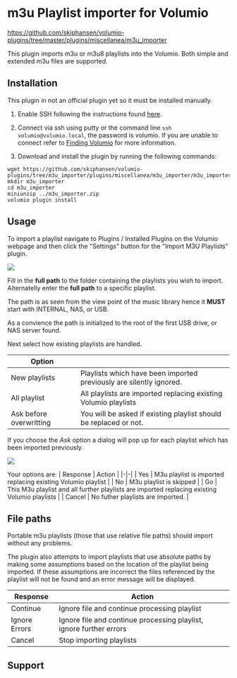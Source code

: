 # m3u Playlist importer for Volumio

https://github.com/skiphansen/volumio-plugins/tree/master/plugins/miscellanea/m3u_importer

This plugin imports m3u or m3u8 playlists into the Volumio.  Both simple
and extended m3u files are supported.

## Installation

This plugin in not an official plugin yet so it must be installed manually.

1. Enable SSH following the instructions found [here](https://volumio.github.io/docs/User_Manual/SSH.html).

2. Connect via ssh using putty or the command line ```ssh volumio@volumio.local```,
the password is volumio.  If you are unable to connect refer to [Finding Volumio](https://volumio.github.io/docs/Good_to_Knows/Finding_Volumio.html)
for more information.

3. Download and install the plugin by running the following commands:
```
wget https://github.com/skiphansen/volumio-plugins/tree/m3u_importer/plugins/miscellanea/m3u_importer/m3u_importer.zip
mkdir m3u_importer
cd m3u_importer
miniunzip ../m3u_importer.zip
volumio plugin install
```

## Usage

To import a playlist navigate to Plugins / Installed Plugins on the Volumio 
webpage and then click the "Settings" button for the "Import M3U Playlists" 
plugin.

![](https://github.com/skiphansen/volumio-plugins/tree/public/assets/settings.png)

Fill in the **full path** to the folder containing the playlists you wish to
import.  Alternatelly enter the **full path** to a specific playlist.

The path is as seen from the view point of the music library hence it **MUST**
start with INTERNAL, NAS, or USB.  

As a convience the path is initialized to the root of the first USB drive, 
or NAS server found.

Next select how existing playlists are handled.

| Option | |
|-|-|
| New playlists | Playlists which have been imported previously are silently ignored.  |
| All playlist  | All playlists are imported replacing existing Volumio playlists |
| Ask before overwritting | You will be asked if existing playlist should be replaced or not. |

If you choose the _Ask_ option a dialog will pop up for each playlist which
has been imported previously.

![](https://github.com/skiphansen/volumio-plugins/tree/public/assets/ask.png)

Your options are:
| Response | Action |
|-|-|
| Yes | M3u playlist is imported replacing existing Volumio playlist |
| No  | M3u playlist is skipped |
| Go  | This M3u playlist and all further playlists are imported replacing existing Volumio playlists |
| Cancel | No futher playlists are imported. |


## File paths

Portable m3u playlists (those that use relative file paths) should import 
without any problems.

The plugin also attempts to import playlists that use absolute paths by making 
some assumptions based on the location of the playlist being imported.  If
these assumptions are incorrect the files referenced by the playlist will not
be found and an error message will be displayed.

| Response | Action |
|-|-|
| Continue | Ignore file and continue processing playlist |
| Ignore Errors | Ignore file and continue processing playlist, ignore further errors |
| Cancel | Stop importing playlists |


## Support

